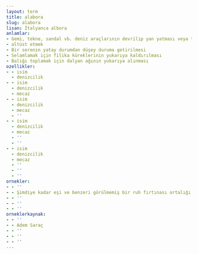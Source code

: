 ```yaml
---
layout: term
title: alabora
slug: alabora
lisan: İtalyanca albora
anlamlar:
- Gemi, tekne, sandal vb. deniz araçlarının devrilip yan yatması veya ters dönmesi
- altüst etmek
- Bir serenin yatay durumdan düşey duruma getirilmesi
- Selamlamak için filika küreklerinin yukarıya kaldırılması
- Balığı toplamak için dalyan ağının yukarıya alınması
ozellikler:
- - isim
  - denizcilik
- - isim
  - denizcilik
  - mecaz
- - isim
  - denizcilik
  - mecaz
  - ''
- - isim
  - denizcilik
  - mecaz
  - ''
  - ''
- - isim
  - denizcilik
  - mecaz
  - ''
  - ''
  - ''
ornekler:
- - ''
- - Şimdiye kadar eşi ve benzeri görülmemiş bir ruh fırtınası ortalığı alabora etti...
- - ''
- - ''
- - ''
orneklerkaynak:
- - ''
- - Adem Saraç
- - ''
- - ''
- - ''
---
```

